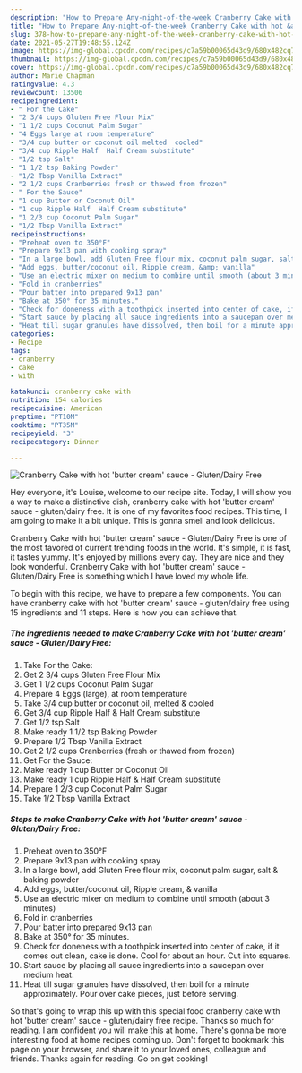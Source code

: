 ```yaml
---
description: "How to Prepare Any-night-of-the-week Cranberry Cake with hot &amp;#39;butter cream&amp;#39; sauce - Gluten/Dairy Free"
title: "How to Prepare Any-night-of-the-week Cranberry Cake with hot &amp;#39;butter cream&amp;#39; sauce - Gluten/Dairy Free"
slug: 378-how-to-prepare-any-night-of-the-week-cranberry-cake-with-hot-and-39-butter-cream-and-39-sauce-gluten-dairy-free
date: 2021-05-27T19:48:55.124Z
image: https://img-global.cpcdn.com/recipes/c7a59b00065d43d9/680x482cq70/cranberry-cake-with-hot-butter-cream-sauce-glutendairy-free-recipe-main-photo.jpg
thumbnail: https://img-global.cpcdn.com/recipes/c7a59b00065d43d9/680x482cq70/cranberry-cake-with-hot-butter-cream-sauce-glutendairy-free-recipe-main-photo.jpg
cover: https://img-global.cpcdn.com/recipes/c7a59b00065d43d9/680x482cq70/cranberry-cake-with-hot-butter-cream-sauce-glutendairy-free-recipe-main-photo.jpg
author: Marie Chapman
ratingvalue: 4.3
reviewcount: 13506
recipeingredient:
- " For the Cake"
- "2 3/4 cups Gluten Free Flour Mix"
- "1 1/2 cups Coconut Palm Sugar"
- "4 Eggs large at room temperature"
- "3/4 cup butter or coconut oil melted  cooled"
- "3/4 cup Ripple Half  Half Cream substitute"
- "1/2 tsp Salt"
- "1 1/2 tsp Baking Powder"
- "1/2 Tbsp Vanilla Extract"
- "2 1/2 cups Cranberries fresh or thawed from frozen"
- " For the Sauce"
- "1 cup Butter or Coconut Oil"
- "1 cup Ripple Half  Half Cream substitute"
- "1 2/3 cup Coconut Palm Sugar"
- "1/2 Tbsp Vanilla Extract"
recipeinstructions:
- "Preheat oven to 350°F"
- "Prepare 9x13 pan with cooking spray"
- "In a large bowl, add Gluten Free flour mix, coconut palm sugar, salt &amp; baking powder"
- "Add eggs, butter/coconut oil, Ripple cream, &amp; vanilla"
- "Use an electric mixer on medium to combine until smooth (about 3 minutes)"
- "Fold in cranberries"
- "Pour batter into prepared 9x13 pan"
- "Bake at 350° for 35 minutes."
- "Check for doneness with a toothpick inserted into center of cake, if it comes out clean, cake is done. Cool for about an hour. Cut into squares."
- "Start sauce by placing all sauce ingredients into a saucepan over medium heat."
- "Heat till sugar granules have dissolved, then boil for a minute approximately. Pour over cake pieces, just before serving."
categories:
- Recipe
tags:
- cranberry
- cake
- with

katakunci: cranberry cake with 
nutrition: 154 calories
recipecuisine: American
preptime: "PT10M"
cooktime: "PT35M"
recipeyield: "3"
recipecategory: Dinner

---
```



![Cranberry Cake with hot &#39;butter cream&#39; sauce - Gluten/Dairy Free](https://img-global.cpcdn.com/recipes/c7a59b00065d43d9/680x482cq70/cranberry-cake-with-hot-butter-cream-sauce-glutendairy-free-recipe-main-photo.jpg)

Hey everyone, it's Louise, welcome to our recipe site. Today, I will show you a way to make a distinctive dish, cranberry cake with hot &#39;butter cream&#39; sauce - gluten/dairy free. It is one of my favorites food recipes. This time, I am going to make it a bit unique. This is gonna smell and look delicious.

Cranberry Cake with hot &#39;butter cream&#39; sauce - Gluten/Dairy Free is one of the most favored of current trending foods in the world. It's simple, it is fast, it tastes yummy. It's enjoyed by millions every day. They are nice and they look wonderful. Cranberry Cake with hot &#39;butter cream&#39; sauce - Gluten/Dairy Free is something which I have loved my whole life.




To begin with this recipe, we have to prepare a few components. You can have cranberry cake with hot &#39;butter cream&#39; sauce - gluten/dairy free using 15 ingredients and 11 steps. Here is how you can achieve that.

<!--inarticleads1-->

##### The ingredients needed to make Cranberry Cake with hot &#39;butter cream&#39; sauce - Gluten/Dairy Free:

1. Take  For the Cake:
1. Get 2 3/4 cups Gluten Free Flour Mix
1. Get 1 1/2 cups Coconut Palm Sugar
1. Prepare 4 Eggs (large), at room temperature
1. Take 3/4 cup butter or coconut oil, melted &amp; cooled
1. Get 3/4 cup Ripple Half &amp; Half Cream substitute
1. Get 1/2 tsp Salt
1. Make ready 1 1/2 tsp Baking Powder
1. Prepare 1/2 Tbsp Vanilla Extract
1. Get 2 1/2 cups Cranberries (fresh or thawed from frozen)
1. Get  For the Sauce:
1. Make ready 1 cup Butter or Coconut Oil
1. Make ready 1 cup Ripple Half &amp; Half Cream substitute
1. Prepare 1 2/3 cup Coconut Palm Sugar
1. Take 1/2 Tbsp Vanilla Extract




<!--inarticleads2-->

##### Steps to make Cranberry Cake with hot &#39;butter cream&#39; sauce - Gluten/Dairy Free:

1. Preheat oven to 350°F
1. Prepare 9x13 pan with cooking spray
1. In a large bowl, add Gluten Free flour mix, coconut palm sugar, salt &amp; baking powder
1. Add eggs, butter/coconut oil, Ripple cream, &amp; vanilla
1. Use an electric mixer on medium to combine until smooth (about 3 minutes)
1. Fold in cranberries
1. Pour batter into prepared 9x13 pan
1. Bake at 350° for 35 minutes.
1. Check for doneness with a toothpick inserted into center of cake, if it comes out clean, cake is done. Cool for about an hour. Cut into squares.
1. Start sauce by placing all sauce ingredients into a saucepan over medium heat.
1. Heat till sugar granules have dissolved, then boil for a minute approximately. Pour over cake pieces, just before serving.




So that's going to wrap this up with this special food cranberry cake with hot &#39;butter cream&#39; sauce - gluten/dairy free recipe. Thanks so much for reading. I am confident you will make this at home. There's gonna be more interesting food at home recipes coming up. Don't forget to bookmark this page on your browser, and share it to your loved ones, colleague and friends. Thanks again for reading. Go on get cooking!

